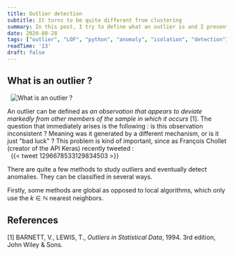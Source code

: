 ```yaml
---
title: Outlier detection
subtitle: It turns to be quite different from clustering
summary: In this post, I try to define what an outlier is and I present several ways to approach the problem of anomaly detection. Then, I go more in depth about the method called Local Outlier Factor. After a brief introduction about the mathematical foundations of this algorithm, I apply it on a specific dataset to show its power, using both Python and R.
date: 2020-08-28
tags: ["outlier", "LOF", "python", "anomaly", "isolation", "detection"]
readTime: '13'
draft: false
---
```


## What is an outlier ?  
&nbsp;
![What is an outlier ?](/img/res/same_but_different.resized.jpg)  

An outlier can be defined as *an observation that appears to deviate markedly from other members of the sample in which it occurs* [1]. The question that immediately arises is the following : is this observation inconsistent ? Meaning was it generated by a different mechanism, or is it just "bad luck" ? This problem is kind of important, since as François Chollet (creator of the API Keras) recently tweeted :  
&nbsp; 
{{< tweet 1296678533129834503 >}}  

There are quite a few methods to study outliers and eventually detect anomalies. They can be classified in several ways.  
  
Firstly, some methods are global as opposed to local algorithms, which only use the $k \in \mathbb{N}$ nearest neighbors. 

## References

[1] BARNETT, V., LEWIS, T., *Outliers in Statistical Data*, 1994. 3rd edition, John Wiley \& Sons.